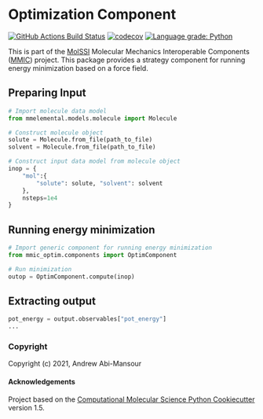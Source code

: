 # Optimization Component

[//]: # (Badges)
[![GitHub Actions Build Status](https://github.com/MolSSI/mmic_optim/workflows/CI/badge.svg)](https://github.com/MolSSI/mmic_optim/actions?query=workflow%3ACI)
[![codecov](https://codecov.io/gh/MolSSI/mmic_optim/branch/master/graph/badge.svg)](https://codecov.io/gh/MolSSI/mmic_optim/branch/main)
[![Language grade: Python](https://img.shields.io/lgtm/grade/python/g/MolSSI/mmic_optim.svg?logo=lgtm&logoWidth=18)](https://lgtm.com/projects/g/MolSSI/mmic_optim/context:python)

This is part of the [MolSSI](http://molssi.org) Molecular Mechanics Interoperable Components ([MMIC](https://github.com/MolSSI/mmic)) project. This package provides a strategy component for running energy minimization based on a force field.

## Preparing Input

```python
# Import molecule data model
from mmelemental.models.molecule import Molecule

# Construct molecule object
solute = Molecule.from_file(path_to_file)
solvent = Molecule.from_file(path_to_file)

# Construct input data model from molecule object
inop = {
    "mol":{
        "solute": solute, "solvent": solvent
    }, 
    nsteps=1e4
}
```

## Running energy minimization

```python
# Import generic component for running energy minimization
from mmic_optim.components import OptimComponent

# Run minimization
outop = OptimComponent.compute(inop)
```

## Extracting output
```python
pot_energy = output.observables["pot_energy"]
...
```

### Copyright

Copyright (c) 2021, Andrew Abi-Mansour


#### Acknowledgements
 
Project based on the 
[Computational Molecular Science Python Cookiecutter](https://github.com/molssi/cookiecutter-cms) version 1.5.
